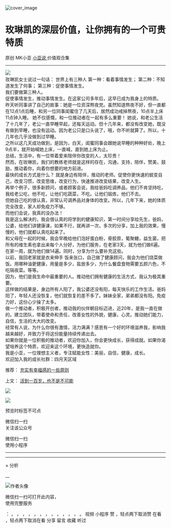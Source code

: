![cover_image](http://mmbiz.qpic.cn/mmbiz_jpg/A8SKDch4cJHJcZibz9qYDUq36icicoxmPKR9nf9qmhYz0PPPdGkeibehvRY9xibL8aXp9SNs3SQfpiars4KM1hVIIreA/0?wx_fmt=jpeg)

#  玫琳凯的深层价值，让你拥有的一个可贵特质

原创  MK小亚  [ 小亚说 ](https://mp.weixin.qq.com/mp/appmsgalbum?__biz=MzUxNDAwNTk0MQ==&action=getalbum&album_id=2659127669585952771#wechat_redirect) 价值观合集

__ _ _ _ _

![](https://mmbiz.qpic.cn/mmbiz_png/A8SKDch4cJHJcZibz9qYDUq36icicoxmPKRMf4YhdiciakODia4BHttDeYHUfI9H1PJS3AW8LQdLfsr5O8y7g4gAiadlw/640?wx_fmt=png)
​  
玫琳凯女士说过一句话：  世界上有三种人  第一种：看着事情发生；  第二种：不知道发生了何事；  第三种：促使事情发生。  
我们要做第三种人。  
促使事情发生，推动事情发生。在这家公司多年后，这早已成为我身上的特质。  
昨天听同事讲了自己的故事：她是一位资深熬夜党。虽然知道熬夜不好，但一直都在12点1点后睡，和另一位同事闺蜜住了几天后，居然成功戒掉熬夜，10点半上床11点钟入睡。
她不仅感慨，和一位推动者在一起有多么重要！
她说，和老公生活了十几年了，老公一直早睡早起，还每天运动。但十几年来，都没有改变她，既没有做到早睡，也没有运动。因为老公只是口头说了，哦，你不听就算了。所以，十几年也几乎没做到过早睡。  
之所以这几天成功做到，是因为，白天，闺蜜同事会跟她说早睡的种种好处，晚上9点半，就开始喊她上床，一直喊，直到她上床为止。  
总结，生活中，有一位带着爱来陪伴你改变的人，太珍贵！  
然而，在玫琳凯，我们的教练老师就是这样的存在，沟通，支持，陪伴，赞美，鼓励，推动着你，向着你想要的地方前进。  
最快的成长方式是什么？  就是身边有陪伴，推动的老师。促使你更快速的蜕变自己，改变习惯，改变思维，改变行为，快速推进改变结果，改变人生。  
再举个例子，很多新顾问，或者顾客会说，我给爸妈吃调养品，他们不肯坚持吃，我给老公吃，他不吃，让他们吃蔬菜，不吃。让他们锻炼，他们不去。  
但她自己吃的很认真，非常认可调养品对身体的改变。所以，几年下来，她的体质完全改变，家人却免疫力不够。  
而他们会说，我真的没办法！  
我是这么解决的，我会很认真的将学到的健康知识，第一时间分享给先生，爸妈，公婆，给他们讲健康课，如果不行，就再讲一次，多次的分享，加上我的效果，慢慢的，他们就都认真吃起来了。  
和父母在一起的时候，我会早晚给他们泡好蛋白粉，骨胶原，葡聚糖，益生菌，把所有的维生素也拿出来每个人分好，为他们服务，在老家3天，就为他们做6遍。在家一周，就为他们做14遍。同时，分享为什么要补充这些。  
以前，我回老家就是衣来伸手
饭来张口，自己做了健康顾问，我会为他们烧菜做饭。用哪种油更健康，用量是多少，盐放多少，为什么餐盘食物需要五颜六色，不吃隔夜菜。等等。  
因为，他们是我生命中最重要的人。推动他们拥有健康的生活方式，我认为极其重要。  
这样做的结果是，身边所有人阳了，我公婆还没有阳，每天快乐的工作生活。爸妈阳了，年轻人还没恢复，他们就恢复的差不多了。妹妹全家，弟弟都没有阳。免疫力好，这份心少操了太多。  
做一个推动者，积极开创者，推动我的伙伴朝目标迈进，近20年，是我一直在做的。建立团队，带着使命和责任，改善女性的外貌，健康，心灵。推动她们能力，自信，生活的大大的改变。  
经常有人说，为什么你很有激情，活力满满？感恩有一个好的环境滋养我，影响我越来越好，并致力于将这份能量持续传递出去。  
如果你就是一位积极的推动者，欢迎你加入，你会更快成长，获得成就。如果你渴望培养这个特质，欢迎来这个环境，更快造就你。  
我是小亚，一位理想主义者，专注赋能女性：美丽，自信，健康，成长。  
欢迎加入我的成长社群：四月天区域  
  
推荐： [ 充实有幸福感的一些原则
](https://mp.weixin.qq.com/s?__biz=MzUxNDAwNTk0MQ==&mid=2247484629&idx=2&sn=ebb5949af3adb8e3a345cb7d61c230ec&scene=21#wechat_redirect)  

上文： [ 活到一百岁，也不是不可能
](https://mp.weixin.qq.com/s?__biz=MzUxNDAwNTk0MQ==&mid=2247483704&idx=1&sn=dfbbe1321750ce81b34879745eea796b&scene=21#wechat_redirect)

![](https://mmbiz.qpic.cn/mmbiz_gif/b96CibCt70iaZ7Bia3Wm91cEuWhERXfCYjTia9tf7aMjVBNRETSa2NpGjCV6tyNvgCLos8LBgwEgxcwaIw8zdOsG7A/640?wx_fmt=gif)

![](https://mmbiz.qpic.cn/mmbiz_jpg/A8SKDch4cJEicCnqTxiatgGquhIicZ1wJ1Dth5YOOzoYV7U4N3HmiaO0vVAzjOpBVdtF0gnL632Fc7HqiaDmgveQDEw/640?wx_fmt=jpeg)

预览时标签不可点

微信扫一扫  
关注该公众号



微信扫一扫  
使用小程序

****



****



×  分析

__

![作者头像](http://mmbiz.qpic.cn/mmbiz_png/A8SKDch4cJE0KicTMyrVCx3VLqEgic5sJ1V5QeGZTibG9GLZlSCXSj5ByXNkib5PBrZVMkI41KKxgwE1K9gfypUeRg/0?wx_fmt=png)

微信扫一扫可打开此内容，  
使用完整服务

：  ，  ，  ，  ，  ，  ，  ，  ，  ，  ，  ，  ，  。  视频  小程序  赞  ，轻点两下取消赞  在看  ，轻点两下取消在看
分享  留言  收藏  听过


